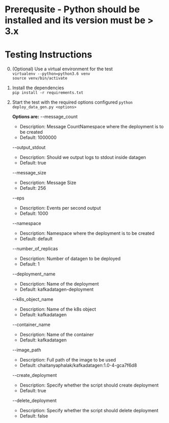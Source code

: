 # Prerequsite - Python should be installed and its version must be > 3.x

# Testing Instructions
0. (Optional) Use a virtual environment for the test  
    `virtualenv --python=python3.6 venv`  
    `source venv/bin/activate`
1. Install the dependencies  
    `pip install -r requirements.txt`  
2. Start the test with the required options configured
    `python deploy_data_gen.py <options>`

    **Options are:**
    --message_count
    * Description: Message CountNamespace where the deployment is to be created
    * Default: 1000000

    --output_stdout
    * Description: Should we output logs to stdout inside datagen
    * Default: true

    --message_size
    * Description: Message Size
    * Default: 256

    --eps
    * Description: Events per second output
    * Default: 1000

    --namespace
    * Description: Namespace where the deployment is to be created
    * Default: default

    --number_of_replicas
    * Description: Number of datagen to be deployed
    * Default: 1

    --deployment_name
    * Description: Name of the deployment
    * Default: kafkadatagen-deployment

    --k8s_object_name
    * Description: Name of the k8s object
    * Default: kafkadatagen

    --container_name
    * Description: Name of the container
    * Default: kafkadatagen

    --image_path
    * Description: Full path of the image to be used
    * Default: chaitanyaphalak/kafkadatagen:1.0-4-gca7f6d8

    --create_deployment
    * Description: Specify whether the script should create deployment
    * Default: true

    --delete_deployment
    * Description: Specify whether the script should delete deployment
    * Default: false
